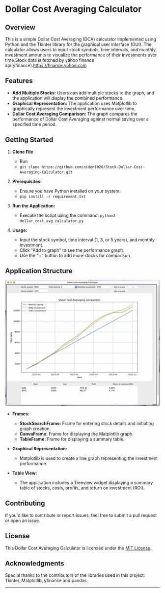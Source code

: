 
# Dollar Cost Averaging Calculator

## Overview

This is a simple Dollar Cost Averaging (DCA) calculator implemented using Python and the Tkinter library for the graphical user interface (GUI). The calculator allows users to input stock symbols, time intervals, and monthly investment amounts to visualize the performance of their investments over time.Stock data is fetched by yahoo finance api(yfinance).https://finance.yahoo.com
## Features

- **Add Multiple Stocks:** Users can add multiple stocks to the graph, and the application will display the combined performance.
- **Graphical Representation:** The application uses Matplotlib to graphically represent the investment performance over time.
- **Dollar Cost Averaging Comparison:** The graph compares the performance of Dollar Cost Averaging against normal saving over a specified time period.

## Getting Started

1. **Clone File**
    - Run
    - `git clone https://github.com/aiden1020/Stock-Dollar-Cost-Averaging-Calculator.git`
2. **Prerequisites:**
   - Ensure you have Python installed on your system.
   - `pip install -r requirement.txt`

3. **Run the Application:**
   - Execute the script using the command: `python3 dollar_cost_avg_calculator.py`

4. **Usage:**
   - Input the stock symbol, time interval (1, 3, or 5 years), and monthly investment.
   - Click "Add to graph" to see the performance graph.
   - Use the "+" button to add more stocks for comparison.

## Application Structure
![Alt text](image.png)
- **Frames:**
   - **StockSearchFrame:** Frame for entering stock details and initiating graph creation.
   - **CanvaFrame:** Frame for displaying the Matplotlib graph.
   - **TableFrame:** Frame for displaying a summary table.

- **Graphical Representation:**
   - Matplotlib is used to create a line graph representing the investment performance.

- **Table View:**
   - The application includes a Treeview widget displaying a summary table of stocks, costs, profits, and return on investment (ROI).

## Contributing

If you'd like to contribute or report issues, feel free to submit a pull request or open an issue.

## License

This Dollar Cost Averaging Calculator is licensed under the [MIT License](LICENSE).

## Acknowledgments

Special thanks to the contributors of the libraries used in this project: Tkinter, Matplotlib, yfinance and pandas.

--- 
